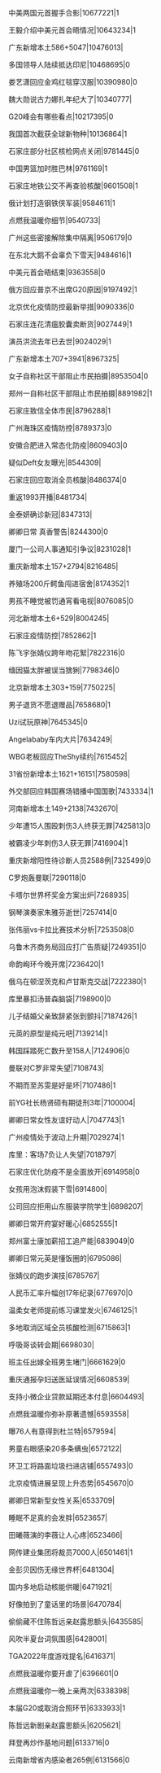 中美两国元首握手合影|10677221|1

王毅介绍中美元首会晤情况|10643234|1

广东新增本土586+5047|10476013|

多国领导人陆续抵达印尼|10468695|0

娄艺潇回应金鸡红毯穿汉服|10390980|0

魏大勋说古力娜扎年纪大了|10340777|

G20峰会有哪些看点|10217395|0

我国首次截获全球新物种|10136864|1

石家庄部分社区核检网点关闭|9781445|0

中国男篮加时胜巴林|9761169|1

石家庄地铁公交不再查验核酸|9601508|1

俄计划打造钢铁侠军装|9584611|1

点燃我温暖你细节|9540733|

广州这些密接解除集中隔离|9506179|0

在东北大鹅不会辜负下雪天|9484616|1

中美元首会晤结束|9363558|0

俄方回应普京不出席G20原因|9197492|1

北京优化疫情防控最新举措|9090336|0

石家庄连花清瘟胶囊卖断货|9027449|1

演员洪流去年已去世|9024029|1

广东新增本土707+3941|8967325|

女子自称社区干部阻止市民拍摄|8953504|0

郑州一自称社区干部阻止市民拍摄|8891982|1

石家庄致信全体市民|8796288|1

广州海珠区疫情防控|8789373|0

安徽合肥进入常态化防疫|8609403|0

疑似Deft女友曝光|8544309|

石家庄回应取消全员核酸|8486374|0

重返1993开播|8481734|

金泰妍确诊新冠|8347313|

卿卿日常 真香警告|8244300|0

厦门一公司人事通知引争议|8231028|1

重庆新增本土157+2794|8216485|

养殖场200斤鳄鱼闯进宿舍|8174352|1

男孩不睡觉被罚通宵看电视|8076085|0

河北新增本土6+529|8004245|

石家庄疫情防控|7852862|1

陈飞宇张婧仪跨年吻花絮|7822316|0

缅因猫太胖被误当猞猁|7798346|0

北京新增本土303+159|7750225|

男子退货不愿退赠品|7658680|1

Uzi试玩原神|7645345|0

Angelababy车内大片|7634249|

WBG老板回应TheShy续约|7615452|

31省份新增本土1621+16151|7580598|

外交部回应韩国赛场错播中国国歌|7433334|1

河南新增本土149+2138|7432670|

少年遭15人围殴刺伤3人终获无罪|7425813|0

被霸凌少年刺伤3人获无罪|7416904|1

重庆新增阳性待诊断人员2588例|7325499|0

C罗炮轰曼联|7290118|0

卡塔尔世界杯奖金方案出炉|7268935|

钢琴演奏家朱雅芬逝世|7257414|0

张伟丽vs卡拉比赛技术分析|7253508|0

乌鲁木齐商务局回应打广告质疑|7249351|0

命韵峋环今晚开席|7236420|1

俄乌在顿涅茨克和卢甘斯克交战|7222380|1

库里暴扣汤普森脑袋|7198900|0

儿子结婚父亲致辞紧张到颤抖|7187426|1

元英的原型是纯元吧|7139214|1

韩国踩踏死亡数升至158人|7124906|0

曼联对C罗非常失望|7108743|

不期而至苏雯是好是坏|7107486|1

前YG社长杨贤硕有期徒刑3年|7100004|

卿卿日常女性友谊好动人|7047743|1

广州疫情处于波动上升期|7029274|1

库里：客场7负让人失望|7018797|

石家庄优化防疫不是全面放开|6914958|0

女孩用泡沫假装下雪|6914800|

公司回应拒用山东服装学院学生|6898207|

卿卿日常开府宴好暖心|6852555|1

郑州富士康加薪招工追产能|6839049|0

卿卿日常元英是懂饭圈的|6795086|

张婧仪的跑步演技|6785767|

人民币汇率升幅创17年纪录|6776970|0

温柔女老师提前练习课堂发火|6746125|1

多地取消区域全员核酸检测|6715863|1

呼吸哥谈转会期|6698030|

班主任出嫁全班男生堵门|6661629|0

重庆通报孕妇送医延误情况|6608539|

支持小微企业贷款延期还本付息|6604493|

点燃我温暖你弥补原著遗憾|6593558|

曝76人有意得到杜兰特|6579594|

男童右眼感染20多条螨虫|6572122|

环卫工将路面垃圾扫进店铺|6557493|0

北京疫情进展呈现上升态势|6545670|0

卿卿日常新型女性关系|6533709|

睡眠不足真的会发胖|6523657|

田曦薇演的李薇让人心疼|6523466|

网传建业集团将裁员7000人|6501461|1

金彭贝因伤无缘世界杯|6481304|

国内多地启动核能供暖|6471921|

好像拍到了童话里的场景|6470784|

偷偷藏不住陈哲远亲赵露思额头|6435585|

风吹半夏台词氛围感|6428001|

TGA2022年度游戏提名|6416371|

点燃我温暖你要开虐了|6396601|0

点燃我温暖你一晚上亲两次|6338398|

本届G20或取消合照环节|6333933|1

陈哲远新剧亲赵露思额头|6205621|

拜登再炒作基地问题|6133716|0

云南新增省内感染者265例|6131566|0

